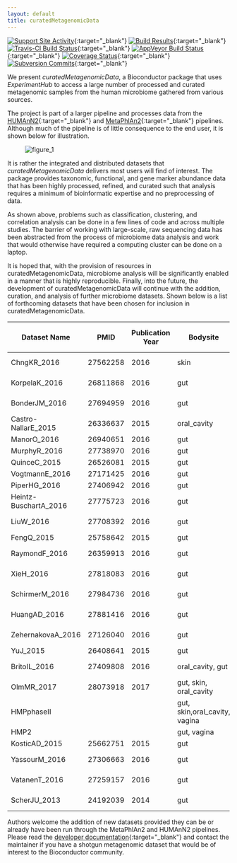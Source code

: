 ```yaml
---
layout: default
title: curatedMetagenomicData
---
```

[![Support Site Activity](https://bioconductor.org/shields/posts/curatedMetagenomicData.svg)](https://support.bioconductor.org/t/curatedmetagenomicdata/){:target="_blank"}
[![Build Results](https://bioconductor.org/shields/build/devel/data-experiment/curatedMetagenomicData.svg)](https://bioconductor.org/checkResults/devel/data-experiment-LATEST/curatedMetagenomicData/){:target="_blank"}
[![Travis-CI Build Status](https://travis-ci.org/waldronlab/curatedMetagenomicData.svg?branch=master)](https://travis-ci.org/waldronlab/curatedMetagenomicData){:target="_blank"}
[![AppVeyor Build Status](https://ci.appveyor.com/api/projects/status/github/waldronlab/curatedMetagenomicData?branch=master&svg=true)](https://ci.appveyor.com/project/schifferl/curatedmetagenomicdata-o9eib){:target="_blank"}
[![Coverage Status](https://img.shields.io/codecov/c/github/waldronlab/curatedMetagenomicData/master.svg)](https://codecov.io/github/waldronlab/curatedMetagenomicData?branch=master){:target="_blank"}
[![Subversion Commits](https://bioconductor.org/shields/commits/data-experiment/curatedMetagenomicData.svg)](https://bioconductor.org/packages/devel/data/experiment/html/curatedMetagenomicData.html#svn_source){:target="_blank"}

We present *curatedMetagenomicData*, a Bioconductor package that uses *ExperimentHub* to access a large number of processed and curated metagenomic samples from the human microbiome gathered from various sources.

The project is part of a larger pipeline and processes data from the [HUMAnN2](https://bitbucket.org/biobakery/humann2/wiki/Home){:target="_blank"} and [MetaPhlAn2](https://bitbucket.org/biobakery/metaphlan2){:target="_blank"} pipelines. Although much of the pipeline is of little consequence to the end user, it is shown below for illustration.

<figure>
    <img src="/curatedMetagenomicData/assets/img/figure_1.png" alt="figure_1">
</figure>

It is rather the integrated and distributed datasets that *curatedMetagenomicData* delivers most users will find of interest. The package provides taxonomic, functional, and gene marker abundance data that has been highly processed, refined, and curated such that analysis requires a minimum of bioinformatic expertise and no preprocessing of data.

As shown above, problems such as classification, clustering, and correlation analysis can be done in a few lines of code and across multiple studies. The barrier of working with large-scale, raw sequencing data has been abstracted from the process of microbiome data analysis and work that would otherwise have required a computing cluster can be done on a laptop.

It is hoped that, with the provision of resources in curatedMetagenomicData, microbiome analysis will be significantly enabled in a manner that is highly reproducible. Finally, into the future, the development of curatedMetagenomicData will continue with the addition, curation, and analysis of further microbiome datasets. Shown below is a list of forthcoming datasets that have been chosen for inclusion in curatedMetagenomicData.

| Dataset Name | PMID | Publication Year | Bodysite | Disease | Number of Subjects | Number of Samples |
| --- | --- | --- | --- | --- | --- | --- |
| ChngKR_2016 | 27562258 | 2016 | skin | atopic dermatitis | 43 | 106 |
| KorpelaK_2016 | 26811868 | 2016 | gut | other condition | 142 | 256 |
| BonderJM_2016 | 27694959 | 2016 | gut | other condition | 471 | 1606 |
| Castro-NallarE_2015 | 26336637 | 2015 | oral_cavity | schizophrenia | 32 | 32 |
| ManorO_2016 | 26940651 | 2016 | gut | cystic fibrosis | 26 | 104 |
| MurphyR_2016 | 27738970 | 2016 | gut | T2D | 14 | 28 |
| QuinceC_2015 | 26526081 | 2015 | gut | IBD | 44 | 117 |
| VogtmannE_2016 | 27171425 | 2016 | gut | CRC | 104 | 104 |
| PiperHG_2016 | 27406942 | 2016 | gut | SBS | 11 | 11 |
| Heintz-BuschartA_2016 | 27775723 | 2016 | gut | T1D | 20 | 53 |
| LiuW_2016 | 27708392 | 2016 | gut | other condition | 110 | 110 |
| FengQ_2015 | 25758642 | 2015 | gut | CRC | 147 | 156 |
| RaymondF_2016 | 26359913 | 2016 | gut | other condition | 24 | 72 |
| XieH_2016 | 27818083 | 2016 | gut | other condition | 250 | 250 |
| SchirmerM_2016 | 27984736 | 2016 | gut | other condition | 489 | 471 |
| HuangAD_2016 | 27881416 | 2016 | gut | other condition | 10 | 10 |
| ZehernakovaA_2016 | 27126040 | 2016 | gut | other condition | 1135 | 1135 |
| YuJ_2015 | 26408641 | 2015 | gut | CRC | 128 | 128 |
| BritoIL_2016 | 27409808 | 2016 | oral_cavity, gut | other condition | 172 | 484 |
| OlmMR_2017 | 28073918 | 2017 | gut, skin, oral_cavity | other condition | 2 | 45 |
| HMPphaseII |  |  | gut, skin,oral_cavity, vagina | other condition | 300 | 1200 |
| HMP2 |  |  | gut, vagina | T2D, IBD |  | 3528 |
| KosticAD_2015 | 25662751 | 2015 | gut | T1D | 19 | 124 |
| YassourM_2016 | 27306663 | 2016 | gut | other condition | 39 | 240 |
| VatanenT_2016 | 27259157 | 2016 | gut | other condition | 222 | 785 |
| ScherJU_2013 | 24192039 | 2014 | gut | other condition | 44 | 44 |

Authors welcome the addition of new datasets provided they can be or already have been run through the MetaPhlAn2 and HUMAnN2 pipelines. Please read the [developer documentation](https://tinyurl.com/cMDReadme){:target="_blank"} and contact the maintainer if you have a shotgun metagenomic dataset that would be of interest to the Bioconductor community.
